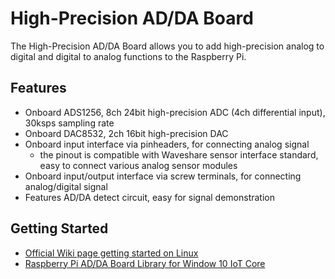 <!--
---
name: High-Precision AD/DA Board
class: board
type: adc
formfactor: HAT
manufacturer: Waveshare
collected: Other
description: 8 channel Analogue to Digital Converter & 2 channel Digital to Analogue Converter
url: http://www.waveshare.com/High-Precision-AD-DA-Board.htm
schematic: http://www.waveshare.com/wiki/File:High-Precision-AD-DA--Schematic.pdf
buy: http://www.waveshare.com/High-Precision-AD-DA-Board.htm
image: 'waveshare-adda-board.png'
pincount: 40
eeprom: no
power:
  '1':
  '2':
  '4':
  '17':
ground:
  '6':
  '9':
  '14':
  '20':
  '25':
  '30':
  '34':
  '39':
pin:
  '11':
    name: DRDY
    mode: output
    active: low
  '12':
    name: RESET
    mode: output
    active: high
  '13':
    name: PDWN
    mode: input
    active: low
  '15':
    name: CS0
    mode: output
    active: low
  '16':
    name: CS1
    mode: output
    active: low
  '19':
    mode: spi
  '21':
    mode: spi
  '23':
    mode: spi
-->
# High-Precision AD/DA Board

The High-Precision AD/DA Board allows you to add high-precision analog to digital and digital to analog functions to the Raspberry Pi.

## Features

- Onboard ADS1256, 8ch 24bit high-precision ADC (4ch differential input), 30ksps sampling rate
- Onboard DAC8532, 2ch 16bit high-precision DAC
- Onboard input interface via pinheaders, for connecting analog signal
    - the pinout is compatible with Waveshare sensor interface standard, easy to connect various analog sensor modules
- Onboard input/output interface via screw terminals, for connecting analog/digital signal
- Features AD/DA detect circuit, easy for signal demonstration

## Getting Started

- [Official Wiki page getting started on Linux](http://www.waveshare.com/wiki/High-Precision_AD/DA_Board)
- [Raspberry Pi AD/DA Board Library for Window 10 IoT Core](https://www.hackster.io/laserbrain/raspberry-pi-ad-da-board-library-for-window-10-iot-core-c8cc34 "www.hackster.io")
